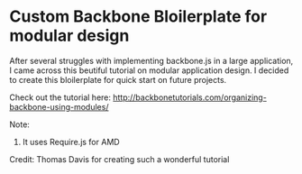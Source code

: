 Custom Backbone Bloilerplate for modular design
================================================

After several struggles with implementing backbone.js in a large application,
I came across this beutiful tutorial on modular application design. I decided to create this bloilerplate for quick start on future projects.

Check out the tutorial here: http://backbonetutorials.com/organizing-backbone-using-modules/

Note:
1. It uses Require.js for AMD

Credit: Thomas Davis for creating such a wonderful tutorial
